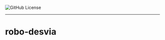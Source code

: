 ![GitHub License](https://img.shields.io/github/license/lethovisque/robo-desvia)

----

# robo-desvia
